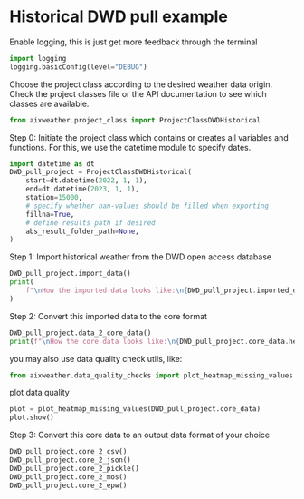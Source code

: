 
# Historical DWD pull example

Enable logging, this is just get more feedback through the terminal

```python
import logging
logging.basicConfig(level="DEBUG")
```

Choose the project class according to the desired weather data origin.
Check the project classes file or the API documentation to see which classes are available.

```python
from aixweather.project_class import ProjectClassDWDHistorical
```

Step 0: Initiate the project class which contains or creates all variables and functions.
For this, we use the datetime module to specify dates.

```python
import datetime as dt
DWD_pull_project = ProjectClassDWDHistorical(
    start=dt.datetime(2022, 1, 1),
    end=dt.datetime(2023, 1, 1),
    station=15000,
    # specify whether nan-values should be filled when exporting
    fillna=True,
    # define results path if desired
    abs_result_folder_path=None,
)
```

Step 1: Import historical weather from the DWD open access database

```python
DWD_pull_project.import_data()
print(
    f"\nHow the imported data looks like:\n{DWD_pull_project.imported_data.head()}\n"
)
```

Step 2: Convert this imported data to the core format

```python
DWD_pull_project.data_2_core_data()
print(f"\nHow the core data looks like:\n{DWD_pull_project.core_data.head()}\n")
```

you may also use data quality check utils, like:

```python
from aixweather.data_quality_checks import plot_heatmap_missing_values
```

plot data quality

```python
plot = plot_heatmap_missing_values(DWD_pull_project.core_data)
plot.show()
```

Step 3: Convert this core data to an output data format of your choice

```python
DWD_pull_project.core_2_csv()
DWD_pull_project.core_2_json()
DWD_pull_project.core_2_pickle()
DWD_pull_project.core_2_mos()
DWD_pull_project.core_2_epw()
```
